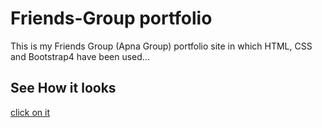 # Friends-Group portfolio

This is my Friends Group (Apna Group) portfolio site in which HTML, CSS and Bootstrap4 have been used...

## See How it looks

[click on it](https://narayancseian.github.io/Friends-Group-Apna-Group-/)
